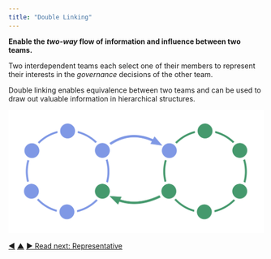 ```yaml
---
title: "Double Linking"
---
```



**Enable the _two-way_ flow of information and influence between two teams.**

Two interdependent teams each select one of their members to represent their interests in the <dfn data-info="Governance: The process of setting objectives and making and evolving decisions that guide people towards achieving those objectives.">governance</dfn> decisions of the other team.

Double linking enables equivalence between two teams and can be used to draw out valuable information in hierarchical structures.

![Double linking two circles](img/structural-patterns/double-link.png)


<div class="bottom-nav">
<a href="linking.html" title="Back to: Linking">◀</a> <a href="building-organizations.html" title="Up: Building Organizations">▲</a> <a href="representative.html" title="">▶ Read next: Representative</a>
</div>
